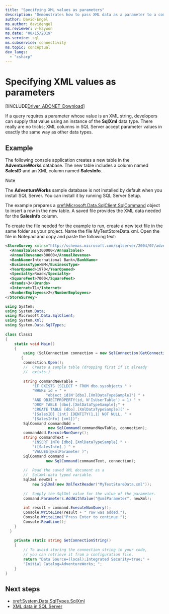 ```yaml
---
title: "Specifying XML values as parameters"
description: "Demonstrates how to pass XML data as a parameter to a command."
author: David-Engel
ms.author: davidengel
ms.reviewer: v-kaywon
ms.date: "08/15/2019"
ms.service: sql
ms.subservice: connectivity
ms.topic: conceptual
dev_langs:
  - "csharp"
---
```

# Specifying XML values as parameters

[!INCLUDE[Driver_ADONET_Download](../../../includes/driver_adonet_download.md)]

If a query requires a parameter whose value is an XML string, developers can supply that value using an instance of the **SqlXml** data type. There really are no tricks; XML columns in SQL Server accept parameter values in exactly the same way as other data types.  
  
## Example  
The following console application creates a new table in the **AdventureWorks** database. The new table includes a column named **SalesID** and an XML column named **SalesInfo**.  
  
> [!NOTE]
>  The **AdventureWorks** sample database is not installed by default when you install SQL Server. You can install it by running SQL Server Setup.  
  
The example prepares a <xref:Microsoft.Data.SqlClient.SqlCommand> object to insert a row in the new table. A saved file provides the XML data needed for the **SalesInfo** column.  
  
To create the file needed for the example to run, create a new text file in the same folder as your project. Name the file MyTestStoreData.xml. Open the file in Notepad and copy and paste the following text:  
  
```xml  
<StoreSurvey xmlns="http://schemas.microsoft.com/sqlserver/2004/07/adventure-works/StoreSurvey">  
  <AnnualSales>300000</AnnualSales>  
  <AnnualRevenue>30000</AnnualRevenue>  
  <BankName>International Bank</BankName>  
  <BusinessType>BM</BusinessType>  
  <YearOpened>1970</YearOpened>  
  <Specialty>Road</Specialty>  
  <SquareFeet>7000</SquareFeet>  
  <Brands>3</Brands>  
  <Internet>T1</Internet>  
  <NumberEmployees>2</NumberEmployees>  
</StoreSurvey>  
```  
  
```csharp  
using System;  
using System.Data;  
using Microsoft.Data.SqlClient;  
using System.Xml;  
using System.Data.SqlTypes;  
  
class Class1  
{  
    static void Main()  
    {  
        using (SqlConnection connection = new SqlConnection(GetConnectionString()))  
       {  
        connection.Open();  
        //  Create a sample table (dropping first if it already  
        //  exists.)  
  
        string commandNewTable =   
            "IF EXISTS (SELECT * FROM dbo.sysobjects " +   
            "WHERE id = " +  
                  "object_id(N'[dbo].[XmlDataTypeSample]') " +   
            "AND OBJECTPROPERTY(id, N'IsUserTable') = 1) " +   
            "DROP TABLE [dbo].[XmlDataTypeSample];" +   
            "CREATE TABLE [dbo].[XmlDataTypeSample](" +   
            "[SalesID] [int] IDENTITY(1,1) NOT NULL, " +   
            "[SalesInfo] [xml])";  
        SqlCommand commandAdd =   
                   new SqlCommand(commandNewTable, connection);  
        commandAdd.ExecuteNonQuery();  
        string commandText =   
            "INSERT INTO [dbo].[XmlDataTypeSample] " +   
            "([SalesInfo] ) " +   
            "VALUES(@xmlParameter )";  
        SqlCommand command =   
                  new SqlCommand(commandText, connection);  
  
        //  Read the saved XML document as a   
        //  SqlXml-data typed variable.  
        SqlXml newXml =   
            new SqlXml(new XmlTextReader("MyTestStoreData.xml"));  
  
        //  Supply the SqlXml value for the value of the parameter.  
        command.Parameters.AddWithValue("@xmlParameter", newXml);  
  
        int result = command.ExecuteNonQuery();  
        Console.WriteLine(result + " row was added.");  
        Console.WriteLine("Press Enter to continue.");  
        Console.ReadLine();  
    }  
  }  
  
    private static string GetConnectionString()  
    {  
        // To avoid storing the connection string in your code,              
        // you can retrieve it from a configuration file.   
        return "Data Source=(local);Integrated Security=true;" +  
        "Initial Catalog=AdventureWorks; ";  
    }  
}  
```  
  
## Next steps
- <xref:System.Data.SqlTypes.SqlXml>
- [XML data in SQL Server](xml-data-sql-server.md)
